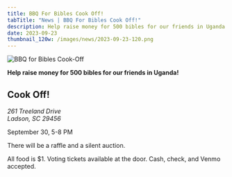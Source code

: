 ```yaml
---
title: BBQ For Bibles Cook Off!
tabTitle: "News | BBQ For Bibles Cook Off!"
description: Help raise money for 500 bibles for our friends in Uganda!
date: 2023-09-23
thumbnail_120w: /images/news/2023-09-23-120.png
---
```


![BBQ for Bibles Cook-Off](/images/news/2023-09-23-bbq-ticket.png)



**Help raise money for 500 bibles for our friends in Uganda!**

## Cook Off!

<address>261 Treeland Drive<br>Ladson, SC 29456</address>

September 30, 5-8 PM

There will be a raffle and a silent auction.

All food is $1. Voting tickets available at the door. Cash, check, and Venmo accepted.
